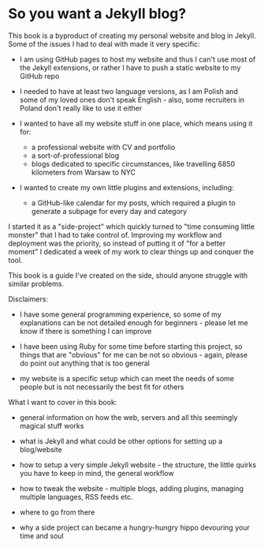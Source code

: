 # So you want a Jekyll blog?

This book is a byproduct of creating my personal website and blog in Jekyll. Some of the issues I had to deal with made it very specific:

* I am using GitHub pages to host my website and thus I can't use most of the Jekyll extensions, or rather I have to push a static website to my GitHub repo

* I needed to have at least two language versions, as I am Polish and some of my loved ones don't speak English - also, some recruiters in Poland don't really like to use it either

* I wanted to have all my website stuff in one place, which means using it for:

  * a professional website with CV and portfolio
  * a sort-of-professional blog
  * blogs dedicated to specific circumstances, like travelling 6850 kilometers from Warsaw to NYC

* I wanted to create my own little plugins and extensions, including:

  * a GitHub-like calendar for my posts, which required a plugin to generate a subpage for every day and category


I started it as a "side-project" which quickly turned to "time consuming little monster" that I had to take control of. Improving my workflow and deployment was the priority, so instead of putting it of "for a better moment" I dedicated a week of my work to clear things up and conquer the tool.


This book is a guide I've created on the side, should anyone struggle with similar problems.

Disclaimers:

* I have some general programming experience, so some of my explanations can be not detailed enough for beginners - please let me know if there is something I can improve

* I have been using Ruby for some time before starting this project, so things that are "obvious" for me can be not so obvious - again, please do point out anything that is too general


* my website is a specific setup which can meet the needs of some people but is not necessarily the best fit for others

What I want to cover in this book:
* general information on how the web, servers and all this seemingly magical stuff works

* what is Jekyll and what could be other options for setting up a blog\/website
* how to setup a very simple Jekyll website - the structure, the little quirks you have to keep in mind, the general workflow
* how to tweak the website - multiple blogs, adding plugins, managing multiple languages, RSS feeds etc.
* where to go from there
* why a side project can became a hungry-hungry hippo devouring your time and soul

